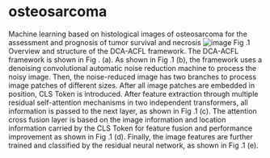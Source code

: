 # osteosarcoma
Machine learning based on histological images of osteosarcoma for the assessment and prognosis of tumor survival and necrosis
![image](https://user-images.githubusercontent.com/46208253/156132355-26a984ec-32cc-43f4-b111-7b12b8f1aac3.png)
Fig .1 Overview and structure of the DCA-ACFL framework. The DCA-ACFL framework is shown in Fig . (a). As shown in Fig .1 (b), the framework uses a denoising convolutional automatic noise reduction machine to process the noisy image. Then, the noise-reduced image has two branches to process image patches of different sizes. After all image patches are embedded in position, CLS Token is introduced. After feature extraction through multiple residual self-attention mechanisms in two independent transformers, all information is passed to the next layer, as shown in Fig .1 (c). The attention cross fusion layer is based on the image information and location information carried by the CLS Token for feature fusion and performance improvement as shown in Fig .1 (d). Finally, the image features are further trained and classified by the residual neural network, as shown in Fig .1 (e).
